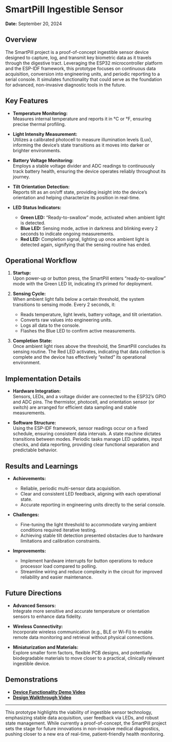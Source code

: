 # SmartPill Ingestible Sensor

**Date:** September 20, 2024

## Overview
The SmartPill project is a proof-of-concept ingestible sensor device designed to capture, log, and transmit key biometric data as it travels through the digestive tract. Leveraging the ESP32 microcontroller platform and the ESP-IDF framework, this prototype focuses on continuous data acquisition, conversion into engineering units, and periodic reporting to a serial console. It simulates functionality that could serve as the foundation for advanced, non-invasive diagnostic tools in the future.

## Key Features

- **Temperature Monitoring:**  
  Measures internal temperature and reports it in °C or °F, ensuring precise thermal profiling.

- **Light Intensity Measurement:**  
  Utilizes a calibrated photocell to measure illumination levels (Lux), informing the device’s state transitions as it moves into darker or brighter environments.

- **Battery Voltage Monitoring:**  
  Employs a stable voltage divider and ADC readings to continuously track battery health, ensuring the device operates reliably throughout its journey.

- **Tilt Orientation Detection:**  
  Reports tilt as an on/off state, providing insight into the device’s orientation and helping characterize its position in real-time.

- **LED Status Indicators:**  
  - **Green LED:** “Ready-to-swallow” mode, activated when ambient light is detected.  
  - **Blue LED:** Sensing mode, active in darkness and blinking every 2 seconds to indicate ongoing measurements.  
  - **Red LED:** Completion signal, lighting up once ambient light is detected again, signifying that the sensing routine has ended.

## Operational Workflow

1. **Startup:**  
   Upon power-up or button press, the SmartPill enters “ready-to-swallow” mode with the Green LED lit, indicating it’s primed for deployment.

2. **Sensing Cycle:**  
   When ambient light falls below a certain threshold, the system transitions to sensing mode. Every 2 seconds, it:
   - Reads temperature, light levels, battery voltage, and tilt orientation.
   - Converts raw values into engineering units.
   - Logs all data to the console.
   - Flashes the Blue LED to confirm active measurements.

3. **Completion State:**  
   Once ambient light rises above the threshold, the SmartPill concludes its sensing routine. The Red LED activates, indicating that data collection is complete and the device has effectively “exited” its operational environment.

## Implementation Details

- **Hardware Integration:**  
  Sensors, LEDs, and a voltage divider are connected to the ESP32’s GPIO and ADC pins. The thermistor, photocell, and orientation sensor (or switch) are arranged for efficient data sampling and stable measurements.

- **Software Structure:**  
  Using the ESP-IDF framework, sensor readings occur on a fixed schedule, ensuring consistent data intervals. A state machine dictates transitions between modes. Periodic tasks manage LED updates, input checks, and data reporting, providing clear functional separation and predictable behavior.

## Results and Learnings

- **Achievements:**
  - Reliable, periodic multi-sensor data acquisition.
  - Clear and consistent LED feedback, aligning with each operational state.
  - Accurate reporting in engineering units directly to the serial console.

- **Challenges:**  
  - Fine-tuning the light threshold to accommodate varying ambient conditions required iterative testing.
  - Achieving stable tilt detection presented obstacles due to hardware limitations and calibration constraints.

- **Improvements:**
  - Implement hardware interrupts for button operations to reduce processor load compared to polling.
  - Streamline wiring and reduce complexity in the circuit for improved reliability and easier maintenance.

## Future Directions

- **Advanced Sensors:**  
  Integrate more sensitive and accurate temperature or orientation sensors to enhance data fidelity.

- **Wireless Connectivity:**  
  Incorporate wireless communication (e.g., BLE or Wi-Fi) to enable remote data monitoring and retrieval without physical connections.

- **Miniaturization and Materials:**  
  Explore smaller form factors, flexible PCB designs, and potentially biodegradable materials to move closer to a practical, clinically relevant ingestible device.

## Demonstrations

- [**Device Functionality Demo Video**](https://drive.google.com/file/d/11GS_PD7nRqs_4I9aimhMB19hdrCAkj27/view?usp=sharing)
- [**Design Walkthrough Video**](https://drive.google.com/file/d/1CU57YWfw8BjZGP4tDwL273PEkrWFR-8J/view?usp=sharing)

---

This prototype highlights the viability of ingestible sensor technology, emphasizing stable data acquisition, user feedback via LEDs, and robust state management. While currently a proof-of-concept, the SmartPill project sets the stage for future innovations in non-invasive medical diagnostics, pushing closer to a new era of real-time, patient-friendly health monitoring.
